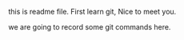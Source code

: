 this is readme file.
First learn git, Nice to meet you.

we are going to record some git commands here.